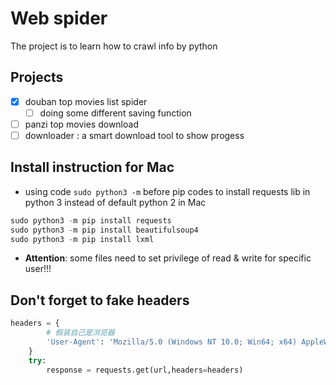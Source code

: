 # Web spider
The project is to learn how to crawl info by python
## Projects
- [x] douban top movies list spider
    - [ ] doing some different saving function
- [ ] panzi top movies download
- [ ] downloader : a smart download tool to show progess
## Install instruction for Mac
- using code `sudo python3 -m` before pip codes to install requests lib in python 3 instead of default python 2 in Mac
```python
sudo python3 -m pip install requests
sudo python3 -m pip install beautifulsoup4
sudo python3 -m pip install lxml
```
- **Attention**: some files need to set privilege of read & write for specific user!!! 
## Don't forget to fake headers
```python
headers = {
        # 假装自己是浏览器
        'User-Agent': 'Mozilla/5.0 (Windows NT 10.0; Win64; x64) AppleWebKit/537.36 (KHTML, like Gecko) Chrome/77.0.3865.120 Safari/537.36',
    }
    try:
        response = requests.get(url,headers=headers)
```
